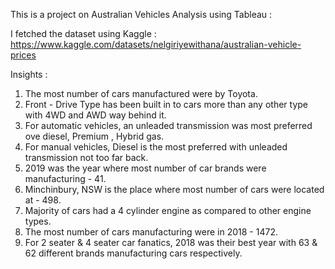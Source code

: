 This is a project on Australian Vehicles Analysis using Tableau : 

I fetched the dataset using Kaggle : https://www.kaggle.com/datasets/nelgiriyewithana/australian-vehicle-prices

Insights : 

1. The most number of cars manufactured were by Toyota.
2. Front - Drive Type has been built in to cars more than any other type with 4WD and AWD way behind it.
3. For automatic vehicles, an unleaded transmission was most preferred ove diesel, Premium , Hybrid gas.
4. For manual vehicles, Diesel is the most preferred with unleaded transmission not too far back.
5. 2019 was the year where most number of car brands were manufacturing - 41.
6. Minchinbury, NSW is the place where most number of cars were located at - 498.
7. Majority of cars had a 4 cylinder engine as compared to other engine types.
8. The most number of cars manufacturing were in 2018 - 1472.
9. For 2 seater & 4 seater car fanatics, 2018 was their best year with 63 & 62 different brands manufacturing cars respectively.
   
